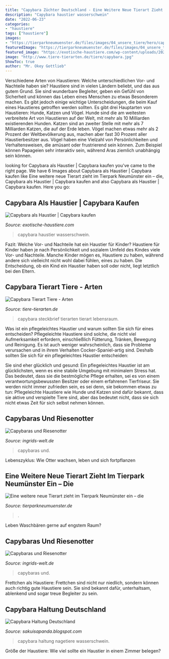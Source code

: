 ```yaml
---
title: "Capybara Züchter Deutschland - Eine Weitere Neue Tierart Zieht Im Tierpark Neumünster Ein – Die"
description: "Capybara haustier wasserschwein"
date: "2022-06-23"
categories:
- "haustiere"
tags: ["haustiere"]
images:
- "https://tierparkneumuenster.de/files/images/04_unsere_tiere/hero/capybara_vk_aug19-122.jpg"
featuredImage: "https://tierparkneumuenster.de/files/images/04_unsere_tiere/hero/capybara_vk_aug19-122.jpg"
featured_image: "https://exotische-haustiere.com/wp-content/uploads/2021/03/Capybara-Zucht-e1616925295222-860x376.jpg"
image: "http://www.tiere-tierarten.de/tiere/capybara.jpg"
ShowToc: true
author: "Mr. Okey Gottlieb"
---
```



Verschiedene Arten von Haustieren: Welche unterschiedlichen Vor- und Nachteile haben sie?
Haustiere sind in vielen Ländern beliebt, und das aus gutem Grund. Sie sind wunderbare Begleiter, geben ein Gefühl von Sicherheit und können das Leben eines Menschen zu etwas Besonderem machen. Es gibt jedoch einige wichtige Unterscheidungen, die beim Kauf eines Haustieres getroffen werden sollten.
Es gibt drei Hauptarten von Haustieren: Hunde, Katzen und Vögel. Hunde sind die am weitesten verbreitete Art von Haustieren auf der Welt, mit mehr als 10 Milliarden existierenden Hunden. Katzen sind an zweiter Stelle mit mehr als 7 Milliarden Katzen, die auf der Erde leben. Vögel machen etwas mehr als 2 Prozent der Weltbevölkerung aus, machen aber fast 30 Prozent aller Haustierbesitzer aus.
Vögel haben eine Vielzahl von Persönlichkeiten und Verhaltensweisen, die amüsant oder frustrierend sein können. Zum Beispiel können Papageien sehr interaktiv sein, während Aras ziemlich unabhängig sein können.

	

		
looking for Capybara als Haustier | Capybara kaufen you've came to the right page. We have 6 Images about Capybara als Haustier | Capybara kaufen like Eine weitere neue Tierart zieht im Tierpark Neumünster ein – die, Capybara als Haustier | Capybara kaufen and also Capybara als Haustier | Capybara kaufen. Here you go:
		
    
## Capybara Als Haustier | Capybara Kaufen

<img loading=lazy src="https://exotische-haustiere.com/wp-content/uploads/2021/03/Capybara-Zucht-e1616925295222-860x376.jpg" onerror="this.onerror=null;this.src='https://tse1.mm.bing.net/th?id=OIP.2niwZe53u49JhWIv33-YJgHaDP&amp;pid=15.1';" alt="Capybara als Haustier | Capybara kaufen">

_Source: exotische-haustiere.com_

>capybara haustier wasserschwein. 

	

Fazit: Welche Vor- und Nachteile hat ein Haustier für Kinder?
Haustiere für Kinder haben je nach Persönlichkeit und sozialem Umfeld des Kindes viele Vor- und Nachteile. Manche Kinder mögen es, Haustiere zu haben, während andere sich vielleicht nicht wohl dabei fühlen, eines zu haben. Die Entscheidung, ob ein Kind ein Haustier haben soll oder nicht, liegt letztlich bei den Eltern.

    
## Capybara Tierart Tiere - Arten

<img loading=lazy src="http://www.tiere-tierarten.de/tiere/capybara.jpg" onerror="this.onerror=null;this.src='https://tse3.mm.bing.net/th?id=OIP.jzrmEn3RUkEn9wW4iyM3RAHaGi&amp;pid=15.1';" alt="Capybara Tierart Tiere - Arten">

_Source: tiere-tierarten.de_

>capybara steckbrief tierarten tierart lebensraum. 

	

Was ist ein pflegeleichtes Haustier und warum sollten Sie sich für eines entscheiden?
Pflegeleichte Haustiere sind solche, die nicht viel Aufmerksamkeit erfordern, einschließlich Fütterung, Tränken, Bewegung und Reinigung. Es ist auch weniger wahrscheinlich, dass sie Probleme verursachen und in ihrem Verhalten Cocker-Spaniel-artig sind.
Deshalb sollten Sie sich für ein pflegeleichtes Haustier entscheiden:

Sie sind eher glücklich und gesund: Ein pflegeleichtes Haustier ist am glücklichsten, wenn es eine stabile Umgebung mit minimalem Stress hat. Das bedeutet, dass sie die bestmögliche Pflege erhalten, sei es von einem verantwortungsbewussten Besitzer oder einem erfahrenen Tierfriseur. Sie werden nicht immer zufrieden sein, es sei denn, sie bekommen etwas zu tun: Pflegeleichte Haustiere wie Hunde und Katzen sind dafür bekannt, dass sie aktive und verspielte Tiere sind, aber das bedeutet nicht, dass sie sich nicht etwas Zeit für sich selbst nehmen können.

    
## Capybaras Und Riesenotter

<img loading=lazy src="https://www.ingrids-welt.de/reise/bra/galerien/capybara/images/Capybaras 35.jpg" onerror="this.onerror=null;this.src='https://tse3.mm.bing.net/th?id=OIP.d4HVe-jN15kbUVAxjlMtcgHaE8&amp;pid=15.1';" alt="Capybaras und Riesenotter">

_Source: ingrids-welt.de_

>capybaras und. 

	

Lebenszyklus: Wie Otter wachsen, leben und sich fortpflanzen

    
## Eine Weitere Neue Tierart Zieht Im Tierpark Neumünster Ein – Die

<img loading=lazy src="https://tierparkneumuenster.de/files/images/04_unsere_tiere/hero/capybara_vk_aug19-122.jpg" onerror="this.onerror=null;this.src='https://tse1.mm.bing.net/th?id=OIP.nc_1KJtlmw3FwbYx2mh6OQHaE6&amp;pid=15.1';" alt="Eine weitere neue Tierart zieht im Tierpark Neumünster ein – die">

_Source: tierparkneumuenster.de_

>. 

	

Leben Waschbären gerne auf engstem Raum?

    
## Capybaras Und Riesenotter

<img loading=lazy src="https://www.ingrids-welt.de/reise/bra/galerien/capybara/images/Capybaras 37.jpg" onerror="this.onerror=null;this.src='https://tse4.mm.bing.net/th?id=OIP.ABPeGfWT0U7RUocWG7rvxAHaE8&amp;pid=15.1';" alt="Capybaras und Riesenotter">

_Source: ingrids-welt.de_

>capybaras und. 

	

Frettchen als Haustiere: Frettchen sind nicht nur niedlich, sondern können auch richtig gute Haustiere sein. Sie sind bekannt dafür, unterhaltsam, ablenkend und sogar treue Begleiter zu sein.

    
## Capybara Haltung Deutschland

<img loading=lazy src="https://www.das-tierlexikon.de/wp-content/uploads/wasserschwein-capybara.jpeg" onerror="this.onerror=null;this.src='https://tse4.mm.bing.net/th?id=OIP.qPj3BEILw9BYK-hOJpQ_gwHaE6&amp;pid=15.1';" alt="Capybara Haltung Deutschland">

_Source: sakuisapanda.blogspot.com_

>capybara haltung nagetiere wasserschwein. 

	

Größe der Haustiere: Wie viel sollte ein Haustier in einem Zimmer belegen?

